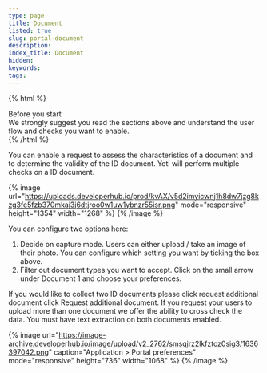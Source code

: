 ```yaml
---
type: page
title: Document
listed: true
slug: portal-document
description: 
index_title: Document
hidden: 
keywords: 
tags: 
---
```


{% html %}
<div class="alert-BYS">
   <div class="alert-title" id="BYS">
      Before you start
   </div>
   <div class="alert-text" >
We strongly suggest you read the sections above and understand the user flow and checks you want to enable.    </div>
   <div class="alert-links"> 
   </div>
</div>
{% /html %}

You can enable a request to assess the characteristics of a document and to determine the validity of the ID document. Yoti will perform multiple checks on a ID document.

{% image url="https://uploads.developerhub.io/prod/kvAX/v5d2imyicwnj1h8dw7jzg8kzg3fe5fzb370mkaj3j6dtjroo0w1uw1ybnzr55isr.png" mode="responsive" height="1354" width="1268" %}
{% /image %}

You can configure two options here:

1. Decide on capture mode. Users can either upload / take an image of their photo. You can configure which setting you want by ticking the box above.
2. Filter out document types you want to accept. Click on the small arrow under Document 1 and choose your preferences.

If you would like to collect two ID documents please click request additional document click Request additional document. If you request your users to upload more than one document we offer the ability to cross check the data. You must have text extraction on both documents enabled.

{% image url="https://image-archive.developerhub.io/image/upload/v2_2762/smsqjrz2lkfztoz0sig3/1636397042.png" caption="Application &gt; Portal preferences" mode="responsive" height="736" width="1068" %}
{% /image %}